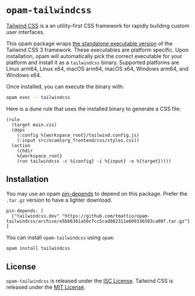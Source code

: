 # `opam-tailwindcss`

[Tailwind CSS](https://tailwindcss.com) is a an utility-first CSS
framework for rapidly building custom user interfaces.

This opam package wraps [the standalone executable version][1] of the
Tailwind CSS 3 framework. These executables are platform specific.
Upon installation, opam will automatically pick the correct executable
for your platform and install it as a `tailwindcss` binary. Supported
platforms are Linux arm64, Linux x64, macOS arm64, macOS x64, Windows
arm64, and Windows x64.

[1]: https://tailwindcss.com/blog/standalone-cli

Once installed, you can execute the binary with:

``` sh
opam exec -- tailwindcss
```

Here is a dune rule that uses the installed binary to generate a CSS
file:

```
(rule
  (target main.css)
  (deps
    (:config %{workspace_root}/tailwind.config.js)
    (:input src/ocamlorg_frontend/css/styles.css))
  (action
    (chdir
    %{workspace_root}
    (run tailwindcss -c %{config} -i %{input} -o %{target}))))
```

## Installation

You may use an opam [pin-depends][] to depend on this package. Prefer
the `.tar.gz` version to have a lighter download.

```
pin-depends: [
  ["tailwindcss.dev" "https://github.com/tmattio/opam-tailwindcss/archive/e5bb6361a50c7cc5cad802311e609336583ca08f.tar.gz"]
]
```

You can install `opam-tailwindcss` using `opam`:

``` sh
opam install tailwindcss
```

[pin-depends]: https://opam.ocaml.org/doc/Manual.html#opamfield-pin-depends

## License

`opam-tailwindcss` is released under the [ISC License][].
Tailwind CSS is released under the [MIT License][].

[ISC License]: https://opensource.org/licenses/ISC
[MIT License]: https://opensource.org/licenses/MIT
